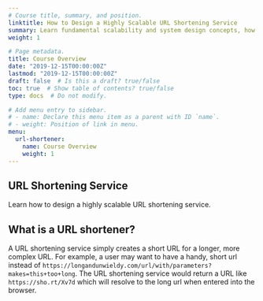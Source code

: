 ```yaml
---
# Course title, summary, and position.
linktitle: How to Design a Highly Scalable URL Shortening Service
summary: Learn fundamental scalability and system design concepts, how to effectively measure capacity and usage, and operate a highly available service.
weight: 1

# Page metadata.
title: Course Overview
date: "2019-12-15T00:00:00Z"
lastmod: "2019-12-15T00:00:00Z"
draft: false  # Is this a draft? true/false
toc: true  # Show table of contents? true/false
type: docs  # Do not modify.

# Add menu entry to sidebar.
# - name: Declare this menu item as a parent with ID `name`.
# - weight: Position of link in menu.
menu:
  url-shortener:
    name: Course Overview
    weight: 1
---
```


## URL Shortening Service
Learn how to design a highly scalable URL shortening service.

## What is a URL shortener?
A URL shortening service simply creates a short URL for a longer, more complex URL. For example, a user may want to have a handy, short url instead of `https://longandunwieldy.com/url/with/parameters?makes=this+too+long`. The URL shortening service would return a URL like `https://sho.rt/Xv7d` which will resolve to the long url when entered into the browser.
